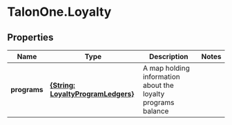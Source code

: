 # TalonOne.Loyalty

## Properties
Name | Type | Description | Notes
------------ | ------------- | ------------- | -------------
**programs** | [**{String: LoyaltyProgramLedgers}**](LoyaltyProgramLedgers.md) | A map holding information about the loyalty programs balance | 


